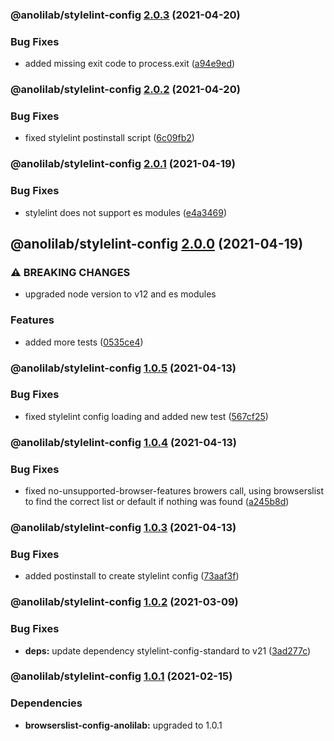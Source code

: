 ### @anolilab/stylelint-config [2.0.3](https://github.com/anolilab/javascript-style-guide/compare/@anolilab/stylelint-config@2.0.2...@anolilab/stylelint-config@2.0.3) (2021-04-20)


### Bug Fixes

* added missing exit code to process.exit ([a94e9ed](https://github.com/anolilab/javascript-style-guide/commit/a94e9edfae21dbf9219c1c709d5aba95f9910d68))

### @anolilab/stylelint-config [2.0.2](https://github.com/anolilab/javascript-style-guide/compare/@anolilab/stylelint-config@2.0.1...@anolilab/stylelint-config@2.0.2) (2021-04-20)


### Bug Fixes

* fixed stylelint postinstall script ([6c09fb2](https://github.com/anolilab/javascript-style-guide/commit/6c09fb2ebd7d4a446d0a4e7bfb42daaa2df0d899))

### @anolilab/stylelint-config [2.0.1](https://github.com/anolilab/javascript-style-guide/compare/@anolilab/stylelint-config@2.0.0...@anolilab/stylelint-config@2.0.1) (2021-04-19)


### Bug Fixes

* stylelint does not support es modules ([e4a3469](https://github.com/anolilab/javascript-style-guide/commit/e4a346964ef65a7894154e004c1bdcc7733eb0cb))

## @anolilab/stylelint-config [2.0.0](https://github.com/anolilab/javascript-style-guide/compare/@anolilab/stylelint-config@1.0.5...@anolilab/stylelint-config@2.0.0) (2021-04-19)


### ⚠ BREAKING CHANGES

* upgraded node version to v12 and es modules

### Features

* added more tests ([0535ce4](https://github.com/anolilab/javascript-style-guide/commit/0535ce477766e80286e7f6aecf10bae33b5be594))

### @anolilab/stylelint-config [1.0.5](https://github.com/anolilab/javascript-style-guide/compare/@anolilab/stylelint-config@1.0.4...@anolilab/stylelint-config@1.0.5) (2021-04-13)


### Bug Fixes

* fixed stylelint config loading and added new test ([567cf25](https://github.com/anolilab/javascript-style-guide/commit/567cf254b02f0f74587f2ed81b537f075423ef41))

### @anolilab/stylelint-config [1.0.4](https://github.com/anolilab/javascript-style-guide/compare/@anolilab/stylelint-config@1.0.3...@anolilab/stylelint-config@1.0.4) (2021-04-13)


### Bug Fixes

* fixed no-unsupported-browser-features browers call, using browserslist to find the correct list or default if nothing was found ([a245b8d](https://github.com/anolilab/javascript-style-guide/commit/a245b8d08ff2e7a579d17e98dcd532c25bc3b74a))

### @anolilab/stylelint-config [1.0.3](https://github.com/anolilab/javascript-style-guide/compare/@anolilab/stylelint-config@1.0.2...@anolilab/stylelint-config@1.0.3) (2021-04-13)


### Bug Fixes

* added postinstall to create stylelint config ([73aaf3f](https://github.com/anolilab/javascript-style-guide/commit/73aaf3f4dc51f16c797c49ccf5922824ad065723))

### @anolilab/stylelint-config [1.0.2](https://github.com/anolilab/javascript-style-guide/compare/@anolilab/stylelint-config@1.0.1...@anolilab/stylelint-config@1.0.2) (2021-03-09)


### Bug Fixes

* **deps:** update dependency stylelint-config-standard to v21 ([3ad277c](https://github.com/anolilab/javascript-style-guide/commit/3ad277c9d12f32ec1e2fdfbcbca2efd78987cfa3))

### @anolilab/stylelint-config [1.0.1](https://github.com/anolilab/javascript-style-guide/compare/@anolilab/stylelint-config@1.0.0...@anolilab/stylelint-config@1.0.1) (2021-02-15)



### Dependencies

* **browserslist-config-anolilab:** upgraded to 1.0.1
